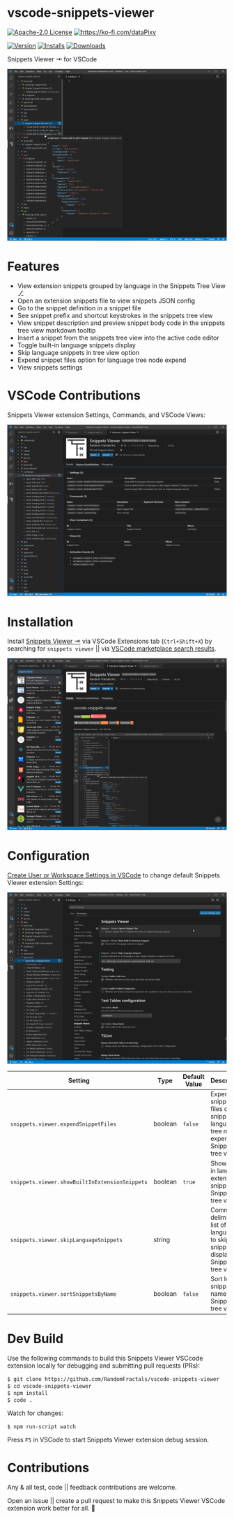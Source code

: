 # vscode-snippets-viewer

[![Apache-2.0 License](https://img.shields.io/badge/license-Apache2-orange.svg?color=green)](http://opensource.org/licenses/Apache-2.0)
<a href='https://ko-fi.com/dataPixy' target='_blank' title='support: https://ko-fi.com/dataPixy'>
  <img height='24' style='border:0px;height:20px;' src='https://az743702.vo.msecnd.net/cdn/kofi3.png?v=2' alt='https://ko-fi.com/dataPixy' /></a>

[![Version](https://vsmarketplacebadge.apphb.com/version/RandomFractalsInc.snippets-viewer.svg?color=orange&style=?style=for-the-badge&logo=visual-studio-code)](https://marketplace.visualstudio.com/items?itemName=RandomFractalsInc.snippets-viewer)
[![Installs](https://vsmarketplacebadge.apphb.com/installs/RandomFractalsInc.snippets-viewer.svg?color=orange)](https://marketplace.visualstudio.com/items?itemName=RandomFractalsInc.snippets-viewer)
[![Downloads](https://vsmarketplacebadge.apphb.com/downloads/RandomFractalsInc.snippets-viewer.svg?color=orange)](https://marketplace.visualstudio.com/items?itemName=RandomFractalsInc.snippets-viewer)

Snippets Viewer ⇥ for VSCode

![Snippets Viewer Tree View](https://raw.githubusercontent.com/RandomFractals/vscode-snippets-viewer/main/images/snippets-viewer-tree-view.png)

# Features

- View extension snippets grouped by language in the Snippets Tree View ⎇
- Open an extension snippets file to view snippets JSON config
- Go to the snippet definition in a snippet file
- See snippet prefix and shortcut keystrokes in the snippets tree view
- View snippet description and preview snippet body code in the snippets tree view markdown tooltip
- Insert a snippet from the snippets tree view into the active code editor
- Toggle built-in language snippets display
- Skip language snippets in tree view option
- Expend snippet files option for language tree node expend
- View snippets settings

# VSCode Contributions

Snippets Viewer extension Settings, Commands, and VSCode Views:

![Snippets Viewer VSCode Feature Contributions](https://raw.githubusercontent.com/RandomFractals/vscode-snippets-viewer/main/images/snippets-viewer-contributions.png)

# Installation

Install [Snippets Viewer ⇥](https://marketplace.visualstudio.com/items?itemName=RandomFractalsInc.snippets-viewer) via VSCode Extensions tab (`Ctrl+Shift+X`) by searching for `snippets viewer` || via [VSCode marketplace search results](https://marketplace.visualstudio.com/search?term=snippets%20viewer&target=VSCode&category=All%20categories&sortBy=Relevance).

![Snippets Viewer Installation](https://raw.githubusercontent.com/RandomFractals/vscode-snippets-viewer/main/images/snippets-viewer-installation.png)

# Configuration

[Create User or Workspace Settings in VSCode](http://code.visualstudio.com/docs/customization/userandworkspace#_creating-user-and-workspace-settings) to change default Snippets Viewer extension Settings:

![Snippets Viewer Settings](https://raw.githubusercontent.com/RandomFractals/vscode-snippets-viewer/main/images/snippets-viewer-settings.png)

| Setting | Type | Default Value | Description |
| ------- | ---- | ------------- | ----------- |
| `snippets.viewer.expendSnippetFiles` | boolean | `false` | Expend snippet files on snippet language tree node expend in Snippets tree view.|
| `snippets.viewer.showBuiltInExtensionSnippets` | boolean | `true` | Show built-in language extension snippets in Snippets tree view. |
| `snippets.viewer.skipLanguageSnippets` | string | | Comma delimited list of languages to skip snippets display in Snippets tree view. |
| `snippets.viewer.sortSnippetsByName` | boolean | `false` | Sort loaded snippets by name in Snippets tree view. |

# Dev Build

Use the following commands to build this Snippets Viewer VSCcode extension locally for debugging and submitting pull requests (PRs):

```
$ git clone https://github.com/RandomFractals/vscode-snippets-viewer
$ cd vscode-snippets-viewer
$ npm install
$ code .
```

Watch for changes:

```
$ npm run-script watch
```

Press `F5` in VSCode to start Snippets Viewer extension debug session.

# Contributions

Any & all test, code || feedback contributions are welcome.

Open an issue || create a pull request to make this Snippets Viewer VSCode extension work better for all. 🤗
